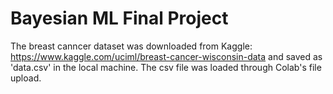# Bayesian ML Final Project 
The breast canncer dataset was downloaded from Kaggle: https://www.kaggle.com/uciml/breast-cancer-wisconsin-data and saved as 'data.csv' in the local machine. 
The csv file was loaded through Colab's file upload.
